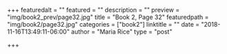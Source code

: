 +++
featuredalt = ""
featured = ""
description = ""
preview = "img/book2_prev/page32.jpg"
title = "Book 2, Page 32"
featuredpath = "img/book2/page32.jpg"
categories = ["book2"]
linktitle = ""
date = "2018-11-16T13:49:11-06:00"
author = "Maria Rice"
type = "post"

+++
